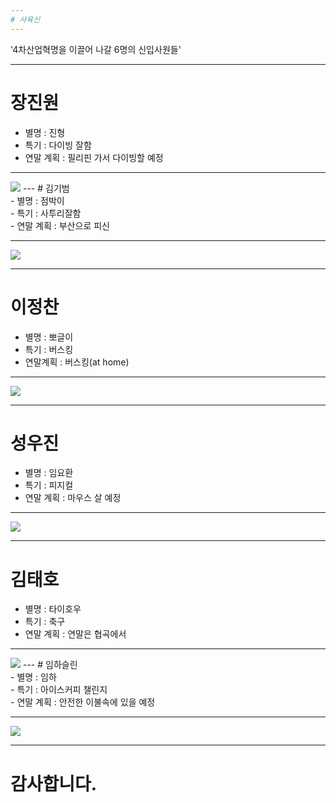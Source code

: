 ```yaml
---
# 사육신
---
```


'4차산업혁명을 이끌어 나갈 6명의 신입사원들'

---
# 장진원<br>
- 별명 : 진형<br>
- 특기 : 다이빙 잘함<br>
- 연말 계획 : 필리핀 가서 다이빙할 예정<br>

---
<img src="https://upload.wikimedia.org/wikipedia/commons/9/95/Skyshot.jpg">
---
# 김기범<br>
- 별명 : 점박이<br>
- 특기 : 사투리잘함<br>
- 연말 계획 : 부산으로 피신<br>

---
<img src="https://i.ibb.co/rFyQMjt/B612-20181227-161833-671.jpg">

---
# 이정찬<br>
- 별명 : 뽀글이<br>
- 특기 : 버스킹<br>
- 연말계획 : 버스킹(at home)<br>

---
<img src="https://st2.depositphotos.com/3277955/7532/v/950/depositphotos_75329801-stock-illustration-man-with-curly-black-hair.jpg">

---
# 성우진<br>
- 별명 : 임요환<br>
- 특기 : 피지컬<br>
- 연말 계획 : 마우스 살 예정<br>

---
<img src="https://ext.fmkorea.com/files/attach/new/20161129/486616/491814989/521876913/99b983892094b5c6d2fc3736e15da7d1.jpg">

---
# 김태호<br>
- 별명 : 타이호우<br>
- 특기 : 축구<br>
- 연말 계획 : 연말은 협곡에서<br>

---
<img src="http://3.bp.blogspot.com/-My5zWnx81rA/UxZU22gy7gI/AAAAAAAANFI/ukKdH2i7flg/s1600/abvp.jpg">
---
# 임하슬린<br>
- 별명 : 임하<br>
- 특기 : 아이스커피 챌린지<br>
- 연말 계획 : 안전한 이불속에 있을 예정<br>

---
<img src="http://beigelcaffe.co.kr/upload/menu_01/2015_12_03/hero_uU7Vr_2015_12_03_10_37_06.png">

---
# 감사합니다.
